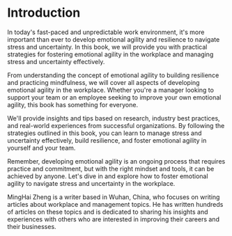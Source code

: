 # Introduction

In today's fast-paced and unpredictable work environment, it's more important than ever to develop emotional agility and resilience to navigate stress and uncertainty. In this book, we will provide you with practical strategies for fostering emotional agility in the workplace and managing stress and uncertainty effectively.

From understanding the concept of emotional agility to building resilience and practicing mindfulness, we will cover all aspects of developing emotional agility in the workplace. Whether you're a manager looking to support your team or an employee seeking to improve your own emotional agility, this book has something for everyone.

We'll provide insights and tips based on research, industry best practices, and real-world experiences from successful organizations. By following the strategies outlined in this book, you can learn to manage stress and uncertainty effectively, build resilience, and foster emotional agility in yourself and your team.

Remember, developing emotional agility is an ongoing process that requires practice and commitment, but with the right mindset and tools, it can be achieved by anyone. Let's dive in and explore how to foster emotional agility to navigate stress and uncertainty in the workplace.

MingHai Zheng is a writer based in Wuhan, China, who focuses on writing articles about workplace and management topics. He has written hundreds of articles on these topics and is dedicated to sharing his insights and experiences with others who are interested in improving their careers and their businesses.
